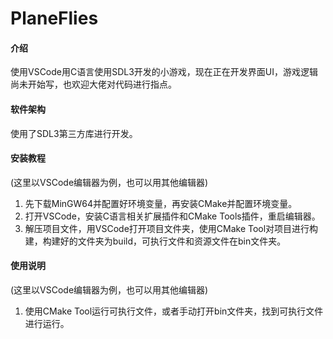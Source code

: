 # PlaneFlies

#### 介绍
使用VSCode用C语言使用SDL3开发的小游戏，现在正在开发界面UI，游戏逻辑尚未开始写，也欢迎大佬对代码进行指点。

#### 软件架构
使用了SDL3第三方库进行开发。


#### 安装教程
(这里以VSCode编辑器为例，也可以用其他编辑器)
1.  先下载MinGW64并配置好环境变量，再安装CMake并配置环境变量。
2.  打开VSCode，安装C语言相关扩展插件和CMake Tools插件，重启编辑器。
3.  解压项目文件，用VSCode打开项目文件夹，使用CMake Tool对项目进行构建，构建好的文件夹为build，可执行文件和资源文件在bin文件夹。

#### 使用说明
(这里以VSCode编辑器为例，也可以用其他编辑器)
1.  使用CMake Tool运行可执行文件，或者手动打开bin文件夹，找到可执行文件进行运行。